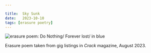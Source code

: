 ```yaml
---

title:  Sky Sunk
date:   2023-10-10
tags: [erasure poetry]
---
```


<img src="https://www.davidralphlewis.co.uk/assets/images/articles/2023/skysunk.jpeg" alt="erasure poem: Do Nothing/ Forever lost/ in blue" title="This was an easy one, it just spilled out." class="responsive"><br>

Erasure poem taken from gig listings in *Crack* magazine, August 2023.
